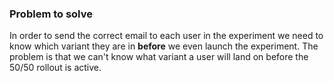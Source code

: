 ### Problem to solve
In order to send the correct email to each user in the experiment we need to know which variant they are in **before** we even launch the experiment. The problem is that we can't know what variant a user will land on before the 50/50 rollout is active.

